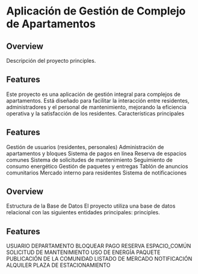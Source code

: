 # Aplicación de Gestión de Complejo de Apartamentos
## Overview

Descripción del proyecto
principles.

## Features
Este proyecto es una aplicación de gestión integral para complejos de apartamentos. Está diseñado para facilitar la interacción entre residentes, administradores y el personal de mantenimiento, mejorando la eficiencia operativa y la satisfacción de los residentes.
Características principales



## Features
Gestión de usuarios (residentes, personales)
Administración de apartamentos y bloques
Sistema de pagos en línea
Reserva de espacios comunes
Sistema de solicitudes de mantenimiento
Seguimiento de consumo energético
Gestión de paquetes y entregas
Tablón de anuncios comunitarios
Mercado interno para residentes
Sistema de notificaciones

## Overview
Estructura de la Base de Datos
El proyecto utiliza una base de datos relacional con las siguientes entidades principales:
principles.

## Features
USUARIO
DEPARTAMENTO
BLOQUEAR
PAGO
RESERVA
ESPACIO_COMÚN
SOLICITUD DE MANTENIMIENTO
USO DE ENERGÍA
PAQUETE
PUBLICACIÓN DE LA COMUNIDAD
LISTADO DE MERCADO
NOTIFICACIÓN
ALQUILER
PLAZA DE ESTACIONAMIENTO

